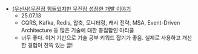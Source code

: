-  [(무신사)무진장 힘들었지만 무진장 성장한 개발 이야기](https://medium.com/musinsa-tech/%EB%AC%B4%EC%A7%84%EC%9E%A5-%ED%9E%98%EB%93%A4%EC%97%88%EC%A7%80%EB%A7%8C-%EB%AC%B4%EC%A7%84%EC%9E%A5-%EC%84%B1%EC%9E%A5%ED%95%9C-%EA%B0%9C%EB%B0%9C-%EC%9D%B4%EC%95%BC%EA%B8%B0-e445888579a9)
	- 25.07.13
	- CQRS, Kafka, Redis, 압축, 모니터링, 캐시 전략, MSA, Event-Driven Architecture 등 많은 기술에 대한 총집합인 아티클
	- 너무 좋다. 이거 기반으로 기술 공부 키워드 잡기가 좋음. 실제로 사용하고 개선한 경험이 잔뜩 있는 글!